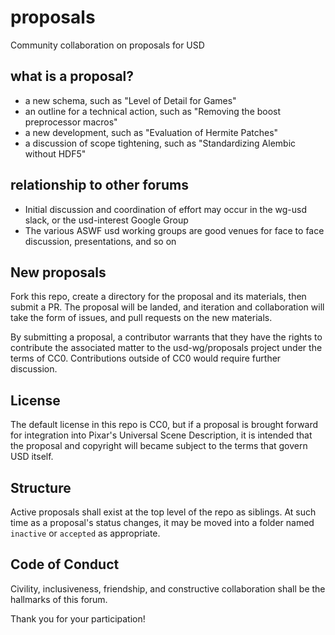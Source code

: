 # proposals
Community collaboration on proposals for USD

## what is a proposal?
- a new schema, such as "Level of Detail for Games"
- an outline for a technical action, such as "Removing the boost preprocessor macros"
- a new development, such as "Evaluation of Hermite Patches"
- a discussion of scope tightening, such as "Standardizing Alembic without HDF5"

## relationship to other forums
- Initial discussion and coordination of effort may occur in the wg-usd slack, or the usd-interest Google Group
- The various ASWF usd working groups are good venues for face to face discussion, presentations, and so on

## New proposals
Fork this repo, create a directory for the proposal and its materials, then submit a PR.
The proposal will be landed, and iteration and collaboration will take the form of issues, and pull requests on the new materials.

By submitting a proposal, a contributor warrants that they have the rights to contribute the associated matter to the usd-wg/proposals project under the terms of CC0. Contributions outside of CC0 would require further discussion.

## License
The default license in this repo is CC0, but if a proposal is brought forward for integration into Pixar's Universal Scene Description, it is intended that the proposal and copyright will became subject to the terms that govern USD itself.

## Structure
Active proposals shall exist at the top level of the repo as siblings. At such time as a proposal's status changes, it may be moved into a folder named `inactive` or `accepted` as appropriate.

## Code of Conduct
Civility, inclusiveness, friendship, and constructive collaboration shall be the hallmarks of this forum.

Thank you for your participation!
